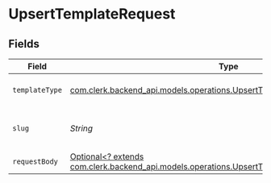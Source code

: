 # UpsertTemplateRequest


## Fields

| Field                                                                                                                                         | Type                                                                                                                                          | Required                                                                                                                                      | Description                                                                                                                                   |
| --------------------------------------------------------------------------------------------------------------------------------------------- | --------------------------------------------------------------------------------------------------------------------------------------------- | --------------------------------------------------------------------------------------------------------------------------------------------- | --------------------------------------------------------------------------------------------------------------------------------------------- |
| `templateType`                                                                                                                                | [com.clerk.backend_api.models.operations.UpsertTemplatePathParamTemplateType](../../models/operations/UpsertTemplatePathParamTemplateType.md) | :heavy_check_mark:                                                                                                                            | The type of template to update                                                                                                                |
| `slug`                                                                                                                                        | *String*                                                                                                                                      | :heavy_check_mark:                                                                                                                            | The slug of the template to update                                                                                                            |
| `requestBody`                                                                                                                                 | [Optional<? extends com.clerk.backend_api.models.operations.UpsertTemplateRequestBody>](../../models/operations/UpsertTemplateRequestBody.md) | :heavy_minus_sign:                                                                                                                            | N/A                                                                                                                                           |